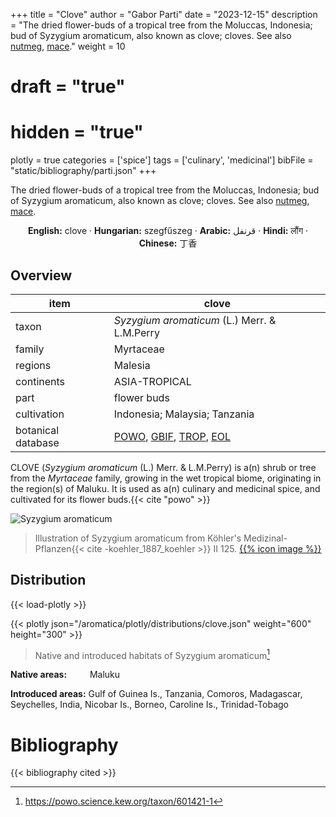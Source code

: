 +++
title = "Clove"
author = "Gabor Parti"
date = "2023-12-15"
description = "The dried flower-buds of a tropical tree from the Moluccas, Indonesia; bud of Syzygium aromaticum, also known as clove; cloves. See also [nutmeg](../items/nutmeg), [mace](../items/mace)."
weight = 10
# draft = "true"
# hidden = "true"
plotly = true
categories = ['spice']
tags = ['culinary', 'medicinal']
bibFile = "static/bibliography/parti.json"
+++

The dried flower-buds of a tropical tree from the Moluccas, Indonesia; bud of Syzygium aromaticum, also known as clove; cloves. See also [nutmeg](../items/nutmeg), [mace](../items/mace).

[<i class="fab fa-wikipedia-w"></i>](https://en.wikipedia.org/wiki/Clove)

<center>

**English:** clove · **Hungarian:** szegfűszeg · **Arabic:** <span class="arabic-text" dir="rtl">قرنفل</span> · **Hindi:** <span class="devanagari-text">लौंग</span> · **Chinese:** <span class="traditional-chinese-text">丁香</span>

</center>

## Overview

|       item       |                                                                                       clove                                                                                       |
|------------------|-----------------------------------------------------------------------------------------------------------------------------------------------------------------------------------|
|       taxon      |                                                                    *Syzygium aromaticum* (L.) Merr. & L.M.Perry                                                                   |
|      family      |                                                                                     Myrtaceae                                                                                     |
|      regions     |                                                                                      Malesia                                                                                      |
|    continents    |                                                                                   ASIA-TROPICAL                                                                                   |
|       part       |                                                                                    flower buds                                                                                    |
|    cultivation   |                                                                           Indonesia; Malaysia; Tanzania                                                                           |
|botanical database|[POWO](https://powo.science.kew.org/taxon/601421-1), [GBIF](https://www.gbif.org/species/3183002), [TROP](https://tropicos.org/name/22102278), [EOL](https://eol.org/pages/2508665)|

CLOVE (*Syzygium aromaticum* (L.) Merr. & L.M.Perry) is a(n) shrub or tree from the *Myrtaceae* family, growing in the wet tropical biome, originating in the region(s) of Maluku. It is used as a(n) culinary and medicinal spice, and cultivated for its flower buds.{{< cite "powo" >}}

![Syzygium aromaticum](/images/illustrations/clove.png?width=40rem "Illustration of Syzygium aromaticum from Köhler's Medizinal-Pflanzen")

>Illustration of Syzygium aromaticum from Köhler's Medizinal-Pflanzen{{< cite -koehler_1887_koehler >}} II 125. [{{% icon image %}}](https://www.biodiversitylibrary.org/item/10837#page/595/mode/1up)

## Distribution

{{< load-plotly >}}

{{< plotly json="/aromatica/plotly/distributions/clove.json" weight="600" height="300" >}}

>Native and introduced habitats of Syzygium aromaticum[^powo]

[^powo]: https://powo.science.kew.org/taxon/601421-1

<p style="text-align:left;">

**Native areas:** &ensp; &ensp; &ensp; Maluku

**Introduced areas:** Gulf of Guinea Is., Tanzania, Comoros, Madagascar, Seychelles, India, Nicobar Is., Borneo, Caroline Is., Trinidad-Tobago

</p>



# Bibliography

{{< bibliography cited >}}

